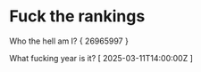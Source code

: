 # Fuck the rankings

Who the hell am I?
{ 26965997 }

What fucking year is it?
[ 2025-03-11T14:00:00Z ]
